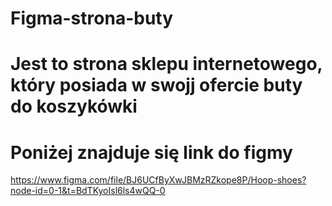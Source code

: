 # Figma-strona-buty

# Jest to strona sklepu internetowego, który posiada w swojj ofercie buty do koszykówki

# Poniżej znajduje się link do figmy
 https://www.figma.com/file/BJ6UCfByXwJBMzRZkope8P/Hoop-shoes?node-id=0-1&t=BdTKyoIsl6ls4wQQ-0
